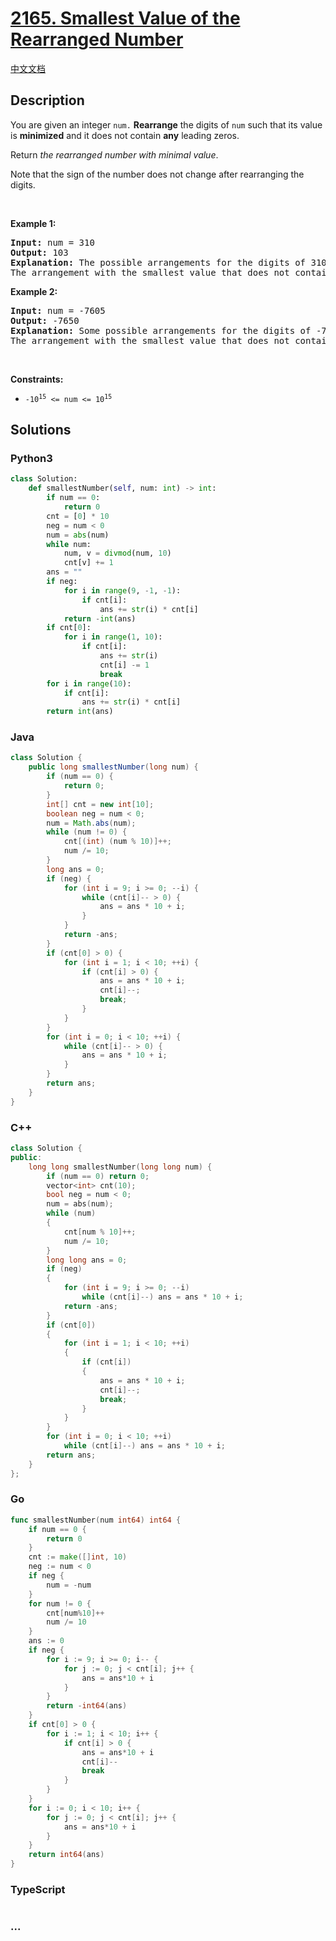 # [2165. Smallest Value of the Rearranged Number](https://leetcode.com/problems/smallest-value-of-the-rearranged-number)

[中文文档](/solution/2100-2199/2165.Smallest%20Value%20of%20the%20Rearranged%20Number/README.md)

## Description

<p>You are given an integer <code>num.</code> <strong>Rearrange</strong> the digits of <code>num</code> such that its value is <strong>minimized</strong> and it does not contain <strong>any</strong> leading zeros.</p>

<p>Return <em>the rearranged number with minimal value</em>.</p>

<p>Note that the sign of the number does not change after rearranging the digits.</p>

<p>&nbsp;</p>
<p><strong>Example 1:</strong></p>

<pre>
<strong>Input:</strong> num = 310
<strong>Output:</strong> 103
<strong>Explanation:</strong> The possible arrangements for the digits of 310 are 013, 031, 103, 130, 301, 310. 
The arrangement with the smallest value that does not contain any leading zeros is 103.
</pre>

<p><strong>Example 2:</strong></p>

<pre>
<strong>Input:</strong> num = -7605
<strong>Output:</strong> -7650
<strong>Explanation:</strong> Some possible arrangements for the digits of -7605 are -7650, -6705, -5076, -0567.
The arrangement with the smallest value that does not contain any leading zeros is -7650.
</pre>

<p>&nbsp;</p>
<p><strong>Constraints:</strong></p>

<ul>
	<li><code>-10<sup>15</sup> &lt;= num &lt;= 10<sup>15</sup></code></li>
</ul>

## Solutions

<!-- tabs:start -->

### **Python3**

```python
class Solution:
    def smallestNumber(self, num: int) -> int:
        if num == 0:
            return 0
        cnt = [0] * 10
        neg = num < 0
        num = abs(num)
        while num:
            num, v = divmod(num, 10)
            cnt[v] += 1
        ans = ""
        if neg:
            for i in range(9, -1, -1):
                if cnt[i]:
                    ans += str(i) * cnt[i]
            return -int(ans)
        if cnt[0]:
            for i in range(1, 10):
                if cnt[i]:
                    ans += str(i)
                    cnt[i] -= 1
                    break
        for i in range(10):
            if cnt[i]:
                ans += str(i) * cnt[i]
        return int(ans)
```

### **Java**

```java
class Solution {
    public long smallestNumber(long num) {
        if (num == 0) {
            return 0;
        }
        int[] cnt = new int[10];
        boolean neg = num < 0;
        num = Math.abs(num);
        while (num != 0) {
            cnt[(int) (num % 10)]++;
            num /= 10;
        }
        long ans = 0;
        if (neg) {
            for (int i = 9; i >= 0; --i) {
                while (cnt[i]-- > 0) {
                    ans = ans * 10 + i;
                }
            }
            return -ans;
        }
        if (cnt[0] > 0) {
            for (int i = 1; i < 10; ++i) {
                if (cnt[i] > 0) {
                    ans = ans * 10 + i;
                    cnt[i]--;
                    break;
                }
            }
        }
        for (int i = 0; i < 10; ++i) {
            while (cnt[i]-- > 0) {
                ans = ans * 10 + i;
            }
        }
        return ans;
    }
}
```

### **C++**

```cpp
class Solution {
public:
    long long smallestNumber(long long num) {
        if (num == 0) return 0;
        vector<int> cnt(10);
        bool neg = num < 0;
        num = abs(num);
        while (num)
        {
            cnt[num % 10]++;
            num /= 10;
        }
        long long ans = 0;
        if (neg)
        {
            for (int i = 9; i >= 0; --i)
                while (cnt[i]--) ans = ans * 10 + i;
            return -ans;
        }
        if (cnt[0])
        {
            for (int i = 1; i < 10; ++i)
            {
                if (cnt[i])
                {
                    ans = ans * 10 + i;
                    cnt[i]--;
                    break;
                }
            }
        }
        for (int i = 0; i < 10; ++i)
            while (cnt[i]--) ans = ans * 10 + i;
        return ans;
    }
};
```

### **Go**

```go
func smallestNumber(num int64) int64 {
	if num == 0 {
		return 0
	}
	cnt := make([]int, 10)
	neg := num < 0
	if neg {
		num = -num
	}
	for num != 0 {
		cnt[num%10]++
		num /= 10
	}
	ans := 0
	if neg {
		for i := 9; i >= 0; i-- {
			for j := 0; j < cnt[i]; j++ {
				ans = ans*10 + i
			}
		}
		return -int64(ans)
	}
	if cnt[0] > 0 {
		for i := 1; i < 10; i++ {
			if cnt[i] > 0 {
				ans = ans*10 + i
				cnt[i]--
				break
			}
		}
	}
	for i := 0; i < 10; i++ {
		for j := 0; j < cnt[i]; j++ {
			ans = ans*10 + i
		}
	}
	return int64(ans)
}
```

### **TypeScript**

```ts

```

### **...**

```

```

<!-- tabs:end -->
